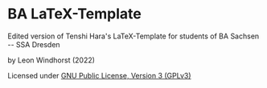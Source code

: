 # BA LaTeX-Template
Edited version of Tenshi Hara's LaTeX-Template for students of BA Sachsen -- SSA
Dresden

by Leon Windhorst (2022)

Licensed under [GNU Public License, Version 3 (GPLv3)](/LICENSE)
